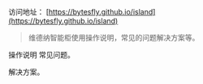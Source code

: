 
访问地址： [https://bytesfly.github.io/island](https://bytesfly.github.io/island)

> 维德纳智能柜使用操作说明，常见的问题解决方案等。

操作说明 常见问题。

解决方案。


